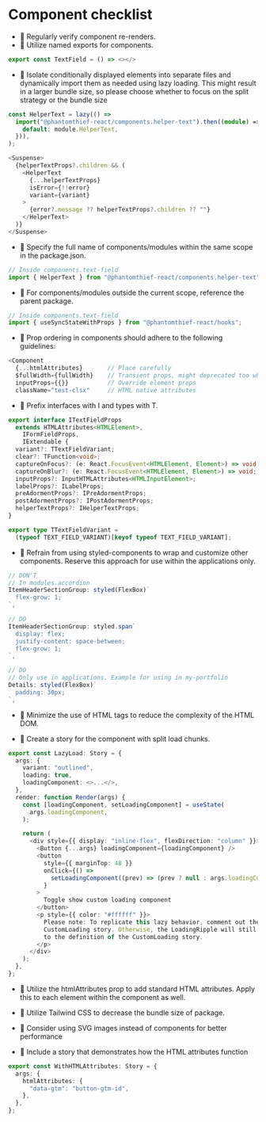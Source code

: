 # Component checklist

- 🧩 Regularly verify component re-renders.
- 💯 Utilize named exports for components.

```typescript
export const TextField = () => <></>
```

- 🧩 Isolate conditionally displayed elements into separate files and dynamically import them as needed using lazy loading. This might result in a larger bundle size, so please choose whether to focus on the split strategy or the bundle size

```typescript
const HelperText = lazy(() =>
  import("@phantomthief-react/components.helper-text").then((module) => ({
    default: module.HelperText,
  })),
);

<Suspense>
  {helperTextProps?.children && (
    <HelperText
      {...helperTextProps}
      isError={!!error}
      variant={variant}
    >
      {error?.message ?? helperTextProps?.children ?? ""}
    </HelperText>
  )}
</Suspense>
```

- 💯 Specify the full name of components/modules within the same scope in the package.json.

```typescript
// Inside components.text-field
import { HelperText } from "@phantomthief-react/components.helper-text";
```

- 💯 For components/modules outside the current scope, reference the parent package.

```typescript
// Inside components.text-field
import { useSyncStateWithProps } from "@phantomthief-react/hooks";
```

- 💯 Prop ordering in components should adhere to the following guidelines:

```typescript
<Component
  {...htmlAttributes}       // Place carefully
  $fullWidth={fullWidth}    // Transient props, might deprecated too when use TaiwindCSS
  inputProps={{}}           // Override element props
  className="test-clsx"     // HTML native attributes
```

- 💯 Prefix interfaces with I and types with T.

```typescript
export interface ITextFieldProps
  extends HTMLAttributes<HTMLElement>,
    IFormFieldProps,
    IExtendable {
  variant?: TTextFieldVariant;
  clear?: TFunction<void>;
  captureOnFocus?: (e: React.FocusEvent<HTMLElement, Element>) => void;
  captureOnBlur?: (e: React.FocusEvent<HTMLElement, Element>) => void;
  inputProps?: InputHTMLAttributes<HTMLInputElement>;
  labelProps?: ILabelProps;
  preAdormentProps?: IPreAdormentProps;
  postAdormentProps?: IPostAdormentProps;
  helperTextProps?: IHelperTextProps;
}

export type TTextFieldVariant =
  (typeof TEXT_FIELD_VARIANT)[keyof typeof TEXT_FIELD_VARIANT];
```

- 💯 Refrain from using styled-components to wrap and customize other components. Reserve this approach for use within the applications only.

```typescript
// DON'T
// In modules.accordion
ItemHeaderSectionGroup: styled(FlexBox)`
  flex-grow: 1;
`,

// DO
ItemHeaderSectionGroup: styled.span`
  display: flex;
  justify-content: space-between;
  flex-grow: 1;
`,

// DO
// Only use in applications. Example for using in my-portfolio
Details: styled(FlexBox)`
  padding: 30px;
`,
```

- 💯 Minimize the use of HTML tags to reduce the complexity of the HTML DOM.

- 💯 Create a story for the component with split load chunks.

```typescript
export const LazyLoad: Story = {
  args: {
    variant: "outlined",
    loading: true,
    loadingComponent: <>...</>,
  },
  render: function Render(args) {
    const [loadingComponent, setLoadingComponent] = useState(
      args.loadingComponent,
    );

    return (
      <div style={{ display: "inline-flex", flexDirection: "column" }}>
        <Button {...args} loadingComponent={loadingComponent} />
        <button
          style={{ marginTop: 48 }}
          onClick={() =>
            setLoadingComponent((prev) => (prev ? null : args.loadingComponent))
          }
        >
          Toggle show custom loading component
        </button>
        <p style={{ color: "#ffffff" }}>
          Please note: To replicate this lazy behavior, comment out the
          CustomLoading story. Otherwise, the LoadingRipple will still load due
          to the definition of the CustomLoading story.
        </p>
      </div>
    );
  },
};
```

- 💯 Utilize the htmlAttributes prop to add standard HTML attributes. Apply this to each element within the component as well.

- 🧩 Utilize Tailwind CSS to decrease the bundle size of package.

- 🧩 Consider using SVG images instead of components for better performance

- 💯 Include a story that demonstrates how the HTML attributes function

```typescript
export const WithHTMLAttributes: Story = {
  args: {
    htmlAttributes: {
      "data-gtm": "button-gtm-id",
    },
  },
};
```
